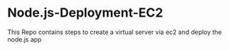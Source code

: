 # Node.js-Deployment-EC2
This Repo contains steps to create a virtual server via ec2 and deploy the node.js app
